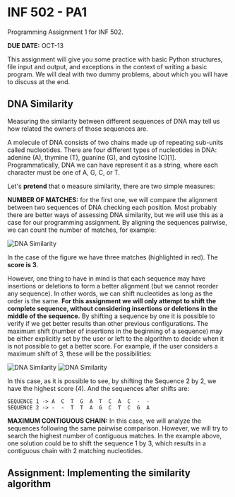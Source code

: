 # INF 502 - PA1
Programming Assignment 1 for INF 502.

**DUE DATE:** OCT-13

This assignment will give you some practice with basic Python structures, file input and output, 
and exceptions in the context of writing a basic program. We will deal with two dummy problems, about which you will have to discuss at the end.

## DNA Similarity
Measuring the similarity between different sequences of DNA may tell us how related the owners of those sequences are. 

A molecule of DNA consists of two chains made up of repeating sub-units called nucleotides. There are four different types of nucleotides in DNA: adenine (A), thymine (T), guanine (G), and cytosine (C)[1]. Programmatically, DNA we can have represent it as a string, where each character must be one of A, G, C, or T.

Let's **pretend** that o measure similarity, there are two simple measures:

**NUMBER OF MATCHES:** for the first one, we will compare the alignment between two sequences of DNA checking each position. Most probably there are better ways of assessing DNA similarity, but we will use this as a case for our programming assignment. By aligning the sequences pairwise, we can count the number of matches, for example:

![DNA Similarity](images/DNA_1.png)

In the case of the figure we have three matches (highlighted in red). The **score is 3**.

However, one thing to have in mind is that each sequence may have insertions or deletions to form a better alignment (but we cannot reorder any sequence). In other words, we can shift nucleotides as long as the order is the same. **For this assignment we will only attempt to shift the complete sequence, without considering insertions or deletions in the middle of the sequence.** By shifting a sequence by one it is possible to verify if we get better results than other previous configurations. The maximum shift (number of insertions in the beginning of a sequence) may be either explicitly set by the user or left to the algorithm to decide when it is not possible to get a better score. For example, if the user considers a maximum shift of 3, these will be the possibilities:

![DNA Similarity](images/DNA_2.png)
![DNA Similarity](images/DNA_3.png)

In this case, as it is possible to see, by shifting the Sequence 2 by 2, we have the highest score (4). And the sequences after shifts are:
```
SEQUENCE 1 -> A  C  T  G  A  T  C  A  C  -  -
SEQUENCE 2 -> -  -  T  T  A  G  C  T  C  G  A
```

**MAXIMUM CONTIGUOUS CHAIN:** In this case, we will analyze the sequences following the same pairwise comparison. However, we will try to search the highest number of contiguous matches. In the example above, one solution could be to shift the sequence 1 by 3, which results in a contiguous chain with 2 matching nucleotides. 

## Assignment: Implementing the similarity algorithm
 
 
